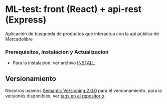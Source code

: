 # ML-test: front (React) + api-rest (Express)

Aplicación de búsqueda de productos que interactua con la api pública de Mercadolibre

### Prerequisitos, Instalacion y Actualizacion

- Para la instalacion, ver archivo [INSTALL](https://github.com/diegocomesana/ml-test/blob/master/INSTALL.md)


## Versionamiento

 Nosotros usamos [Semantic Versioning 2.0.0](https://semver.org/) para el versionamiento. para la versiones disponibles, ver [tags en el repositorio](). 
